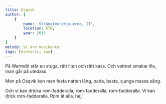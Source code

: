 ```yaml
---
title: Osqvik
author: [
	{
		name: 'Strängteoretiquerna, IT',
		location: KTH,
		year: 2015
	}
]
melody: Vi äro musikanter
tags: [esoteric, swe]
---
```


På Wermdö står en stuga,
rätt liten och rätt kass.
Och vattnet smakar illa,
man går på utedass.

Men på Osqvik kan man festa natten lång,
bada, basta, sjunga massa sång.

Och vi kan dricka rom-fadderalla,
rom-fadderalla, rom-fadderalla.
Vi kan drick rom-fadderalla.
Rom åt alla, hej!

